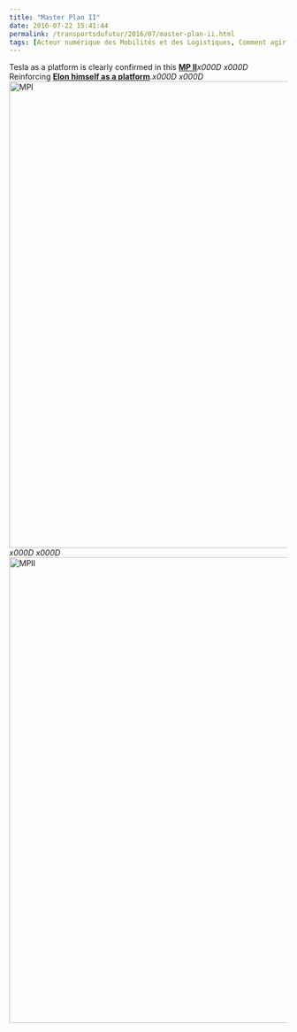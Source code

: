 ```yaml
---
title: "Master Plan II"
date: 2016-07-22 15:41:44
permalink: /transportsdufutur/2016/07/master-plan-ii.html
tags: [Acteur numérique des Mobilités et des Logistiques, Comment agir pour changer les pratiques ?, cybercar, donnée data, E.Musk, économie de l'expérience, ecosystème, Energie, innovation, internet des objets, Tesla]
---
```


Tesla as a platform is clearly confirmed in this <a href="https://www.tesla.com/blog/master-plan-part-deux" target="_blank"><strong>MP II</strong></a>_x000D_
_x000D_
Reinforcing <a href="http://transportsdufutur.ademe.fr/2016/04/e-musk-as-a-platform.html" target="_blank"><strong>Elon himself as a platform</strong></a>._x000D_
_x000D_
<a href="http://transportsdufutur.ademe.fr/wp-content/uploads/sites/6/2016/07/MPI.jpg" rel="attachment wp-att-4237"><img class="aligncenter wp-image-4237 size-full" src="http://transportsdufutur.ademe.fr/wp-content/uploads/sites/6/2016/07/MPI.jpg" alt="MPI" width="646" height="843" /></a>_x000D_
_x000D_
<a href="http://transportsdufutur.ademe.fr/wp-content/uploads/sites/6/2016/07/MPII.jpg" rel="attachment wp-att-4238"><img class="wp-image-4238 size-full aligncenter" src="http://transportsdufutur.ademe.fr/wp-content/uploads/sites/6/2016/07/MPII.jpg" alt="MPII" width="572" height="841" /></a>

